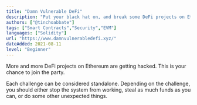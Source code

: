 ```yaml
---
title: "Damn Vulnerable DeFi"
description: "Put your black hat on, and break some DeFi projects on Ethereum!"
authors: ["@tinchoabbate"]
tags: ["Smart Contracts","Security","EVM"]
languages: ["Solidity"]
url: "https://www.damnvulnerabledefi.xyz/"
dateAdded: 2021-08-11
level: "Beginner"
---
```


More and more DeFi projects on Ethereum are getting hacked. This is your chance to join the party.

Each challenge can be considered standalone. Depending on the challenge, you should either stop the system from working, steal as much funds as you can, or do some other unexpected things.